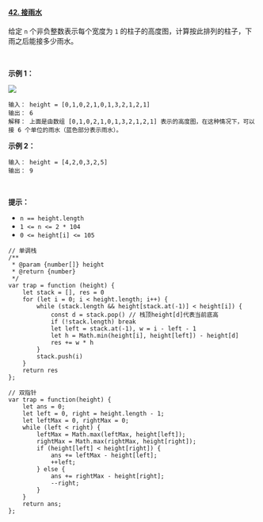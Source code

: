 #### [42. 接雨水](https://leetcode.cn/problems/trapping-rain-water/)

给定 `n` 个非负整数表示每个宽度为 `1` 的柱子的高度图，计算按此排列的柱子，下雨之后能接多少雨水。

 

**示例 1：**

![](https://p3-juejin.byteimg.com/tos-cn-i-k3u1fbpfcp/632642b312084c00923b7257846efb39~tplv-k3u1fbpfcp-zoom-1.image)

```
输入： height = [0,1,0,2,1,0,1,3,2,1,2,1]
输出： 6
解释： 上面是由数组 [0,1,0,2,1,0,1,3,2,1,2,1] 表示的高度图，在这种情况下，可以接 6 个单位的雨水（蓝色部分表示雨水）。 
```

**示例 2：**

```
输入： height = [4,2,0,3,2,5]
输出： 9
```

 

**提示：**

-   `n == height.length`
-   `1 <= n <= 2 * 104`
-   `0 <= height[i] <= 105`

```
// 单调栈
/**
 * @param {number[]} height
 * @return {number}
 */
var trap = function (height) {
    let stack = [], res = 0
    for (let i = 0; i < height.length; i++) {
        while (stack.length && height[stack.at(-1)] < height[i]) {
            const d = stack.pop() // 栈顶height[d]代表当前底高
            if (!stack.length) break
            let left = stack.at(-1), w = i - left - 1
            let h = Math.min(height[i], height[left]) - height[d]
            res += w * h
        }
        stack.push(i)
    }
    return res
};

// 双指针
var trap = function(height) {
    let ans = 0;
    let left = 0, right = height.length - 1;
    let leftMax = 0, rightMax = 0;
    while (left < right) {
        leftMax = Math.max(leftMax, height[left]);
        rightMax = Math.max(rightMax, height[right]);
        if (height[left] < height[right]) {
            ans += leftMax - height[left];
            ++left;
        } else {
            ans += rightMax - height[right];
            --right;
        }
    }
    return ans;
};

```